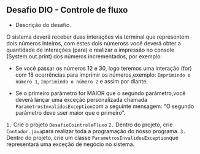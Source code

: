 ## Desafio DIO - Controle de fluxo

- Descrição do desafio. 

O sistema deverá receber duas interações via terminal que representem dois números inteiros, com estes dois númeross você deverá obter a quantidade de interações (para) e realizar a impressão no console (System.out.print) dos números incrementados, por exemplo:

- Se você passar os números 12 e 30, logo teremos uma interação (for) com 18 ocorrências para imprimir os números,exemplo: `Imprimindo o número 1`, `Imprimindo o número 2` e assim por diante.

- Se o primeiro parâmetro for MAIOR que o segundo parâmetro,você deverá lançar uma exceção personalizada chamada `ParametrosInvalidosException`com a seguinte mensagem: "O segundo parâmetro deve sser maior que o primeiro". 

`1.` Crie o projeto `DesafioCointroleFluxo`
`2.` Dentro do projeto, crie `Contador.java`para realizar toda a programação do nosso programa.
`3.` Dentro do projeto, crie um classe `ParametrosInvalidosException`que representará uma exceção de negócio no sistema. 
